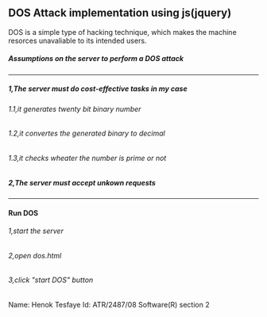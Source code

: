 ## DOS Attack implementation using js(jquery)

DOS is a simple type of hacking technique, which makes the machine resorces unavaliable to its intended users.

##### Assumptions on the server to perform a DOS attack
___
##### 1,The server must do cost-effective tasks in my case
###### 1.1,it generates twenty bit binary number
###### 1.2,it convertes the generated binary to decimal
###### 1.3,it checks wheater the number is prime or not
##### 2,The server must accept unkown requests

-------------------

#### Run DOS
###### 1,start the server
###### 2,open dos.html
###### 3,click "start DOS" button

Name: Henok Tesfaye
Id:   ATR/2487/08
Software(R) section 2
